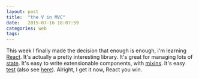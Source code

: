 ```yaml
---
layout: post
title:  "the V in MVC"
date:   2015-07-16 18:07:59
categories: web
tags:
---
```


This week I finally made the decision that enough is enough, i'm learning [React](https://facebook.github.io/react/). It's actually a pretty interesting library. It's great for managing lots of [state](http://ricostacruz.com/cheatsheets/react.html#states--properties). It's easy to write extensionable components, with [mixins](https://facebook.github.io/react/docs/reusable-components.html). It's easy [test](https://facebook.github.io/jest/docs/tutorial-react.html) (also see [here](https://github.com/paulserraino/react-with-tests-starter)). Alright, I get it now, React you win.


